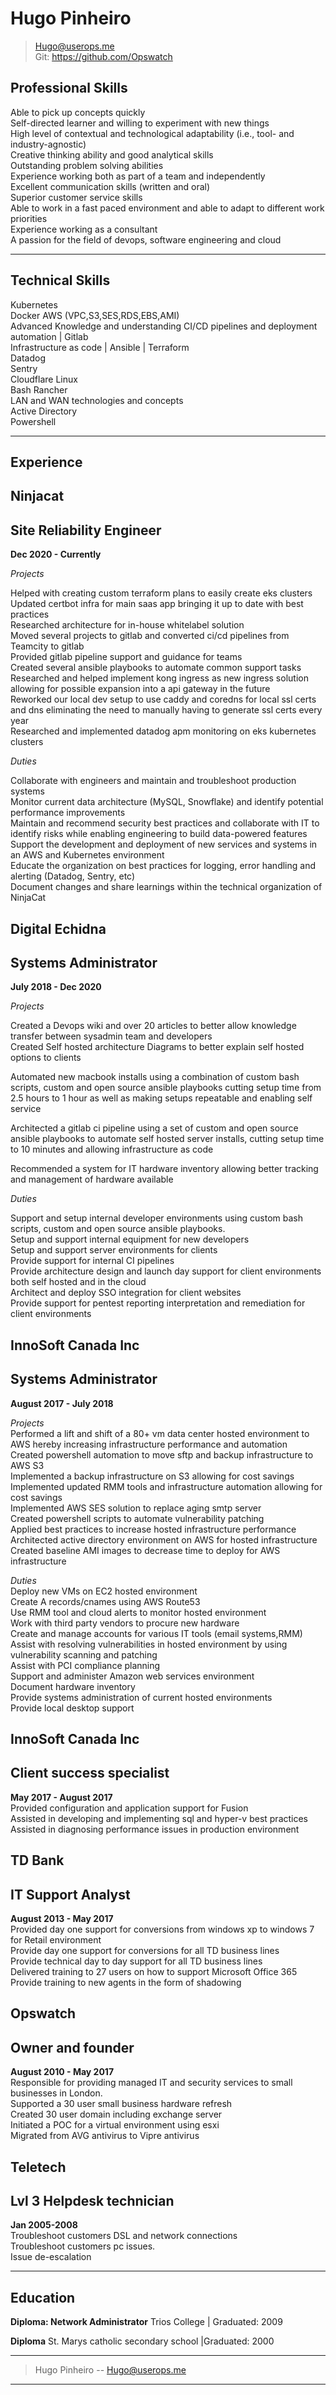 # Hugo Pinheiro
 

> [Hugo@userops.me](Hugo@userops.me)  
> Git: https://github.com/Opswatch


## Professional Skills 

Able to pick up concepts quickly                                                                      
Self-directed learner and willing to experiment with new things                            
High level of contextual and technological adaptability (i.e., tool- and industry-agnostic)                                                                                     
Creative thinking ability and good analytical skills                                                   
Outstanding problem solving abilities                                                          
Experience working both as part of a team and independently                                          
Excellent communication skills (written and oral)                                              
Superior customer service skills                                                                     
Able to work in a fast paced environment and able to adapt to different work priorities                                                                                    
Experience working as a consultant                                                                            
A passion for the field of devops, software engineering and cloud

-------

## Technical Skills 

Kubernetes                                                         
Docker
AWS (VPC,S3,SES,RDS,EBS,AMI)                                                                                                                                                  
Advanced Knowledge and understanding CI/CD pipelines and deployment automation | Gitlab                                                                                       
Infrastructure as code | Ansible | Terraform                                                                                                                                  
Datadog                                                                                                                                                                       
Sentry                                                                                                                                                                        
Cloudflare                                                                                                                                                                    Linux                                                                                                                                                                         
Bash                                                                                                                                                                          Rancher                                                                             
LAN and WAN technologies and concepts                                                            
Active Directory                                                                                
Powershell                                                                                                                                             

------

## Experience 

## Ninjacat
## Site Reliability Engineer 
  __Dec 2020 - Currently__

  _Projects_

Helped with creating custom terraform plans to easily create eks clusters                                                                                                     
Updated certbot infra for main saas app bringing it up to date with best practices                                                                                            
Researched architecture for in-house whitelabel solution                                                                                                                      
Moved several projects to gitlab and converted ci/cd pipelines from Teamcity to gitlab                                                                                        
Provided gitlab pipeline support and guidance for teams                                                                                                                       
Created several ansible playbooks to automate common support tasks                                                                                                            
Researched and helped implement kong ingress as new ingress solution allowing for possible expansion into a api gateway in the future                                         
Reworked our local dev setup to use caddy and coredns for local ssl certs and dns eliminating the need to manually having to generate ssl certs every year                    
Researched and implemented datadog apm monitoring on eks kubernetes clusters                                                                                                  

  _Duties_

Collaborate with engineers and maintain and troubleshoot production systems                                                                                                   
Monitor current data architecture (MySQL, Snowflake) and identify potential performance improvements                                                                          
Maintain and recommend security best practices and collaborate with IT to identify risks while enabling engineering to build data-powered features                            
Support the development and deployment of new services and systems in an AWS and Kubernetes environment                                                                       
Educate the organization on best practices for logging, error handling and alerting (Datadog, Sentry, etc)                                                                    
Document changes and share learnings within the technical organization of NinjaCat                                                                                            

## Digital Echidna
## Systems Administrator
  __July 2018 - Dec 2020__
  
 _Projects_ 

Created a Devops wiki and over 20 articles to better allow knowledge transfer between sysadmin team and developers                                                       
Created Self hosted architecture Diagrams to better explain self hosted options to clients                                                                                                              

Automated new macbook installs using a combination of custom bash scripts, custom and open source ansible playbooks cutting setup time from 2.5 hours to 1 hour as well as making setups repeatable and enabling self service                                                                                                                            
                                                                                                                                                                              
Architected a gitlab ci pipeline using a set of custom and open source ansible playbooks to automate self hosted server installs, cutting setup time to 10 minutes and allowing infrastructure as code                                                                                                                                               
                                                                                                                                                                              
Recommended a system for IT hardware inventory allowing better tracking and management of hardware available                                                                                        

 _Duties_ 
 
Support and setup internal developer environments using custom bash scripts, custom and open source ansible playbooks.                                                                       
Setup and support internal equipment for new developers                                                                                                                      
Setup and support server environments for clients                                                                                                                             
Provide support for internal CI pipelines                                                                                                                                        
Provide architecture design and launch day support for client environments both self hosted and in the cloud                                                                    
Architect and deploy SSO integration for client websites                                                                                                                        
Provide support for pentest reporting interpretation and remediation for client environments                                                                                       


## InnoSoft Canada Inc
## Systems Administrator
  __August 2017 - July 2018__                                                                                                                                                                                             

 _Projects_                                                                                                                                                                                                             
Performed a lift and shift of a 80+ vm data center hosted environment to AWS hereby increasing infrastructure performance and automation                                                                                
Created powershell automation to move sftp and backup infrastructure to AWS S3                                                                                                                                          
Implemented a backup infrastructure on S3 allowing for cost savings                                                                                                                                                     
Implemented updated RMM tools and infrastructure automation allowing for cost savings                                                                                                                                   
Implemented AWS SES solution to replace aging smtp server                                                                                                                                                               
Created powershell scripts to automate vulnerability patching                                                                                                                                                           
Applied best practices to increase hosted infrastructure performance                                                                                                                                                    
Architected active directory environment on AWS for hosted infrastructure                                                                                                                                               
Created baseline AMI images to decrease time to deploy for AWS infrastructure                                                                                                                                           

 _Duties_                                                                                                                                                                                                               
Deploy new VMs on EC2 hosted environment                                                                                                                                                                                                                                                                                                                           
Create A records/cnames using AWS Route53                                                                                                                                                                                                                                                                
Use RMM tool and cloud alerts to monitor hosted environment                                                                                                                                                             
Work with third party vendors to procure new hardware                                                                                                                                                                   
Create and manage accounts for various IT tools (email systems,RMM)                                                                                                                                                     
Assist with resolving vulnerabilities in hosted environment by using vulnerability scanning and patching                                                                                                                
Assist with PCI compliance planning                                                                                                                                                                                     
Support and administer Amazon web services environment                                                                                                                                                                  
Document hardware inventory                                                                                                                                                                                             
Provide systems administration of current hosted environments                                                                                                                                                           
Provide local desktop support                                                                                                                                                                                           


## InnoSoft Canada Inc
## Client success specialist
  __May 2017 - August 2017__                                                                                                                                                                                            
Provided configuration and application support for Fusion                                                                                                                                                               
Assisted in developing and implementing sql and hyper-v best practices                                                                                                                                                 
Assisted in diagnosing performance issues in production environment                                                                                                                                                     

## TD Bank
## IT Support Analyst
  __August 2013 - May 2017__                                                                         
Provided day one support for conversions from windows xp to windows 7 for Retail environment                                                                                       
Provide day one support for conversions for all TD business lines                                          
Provide technical day to day support for all TD business lines                                             
Delivered training to 27 users on how to support Microsoft Office 365                                                 
Provide training to new agents in the form of shadowing

## Opswatch
## Owner and founder
  __August 2010 - May 2017__                                                                     
Responsible for providing managed IT and security services to small businesses in London.                                                                  
Supported a 30 user small business hardware refresh                                                   
Created 30 user domain including exchange server                                                               
Initiated a POC for a virtual environment using esxi                                                      
Migrated from AVG antivirus to Vipre antivirus                                                                            

## Teletech
## Lvl 3 Helpdesk technician
  __Jan 2005-2008__                                                                             
Troubleshoot customers DSL and network connections                                                  
Troubleshoot customers pc issues.                                                                         
Issue de-escalation

------

## Education 

**Diploma: Network Administrator**
Trios College | Graduated: 2009

**Diploma**
St. Marys catholic secondary school |Graduated: 2000


------

> Hugo Pinheiro -- [Hugo@userops.me](hugo@userops.me) 

------

